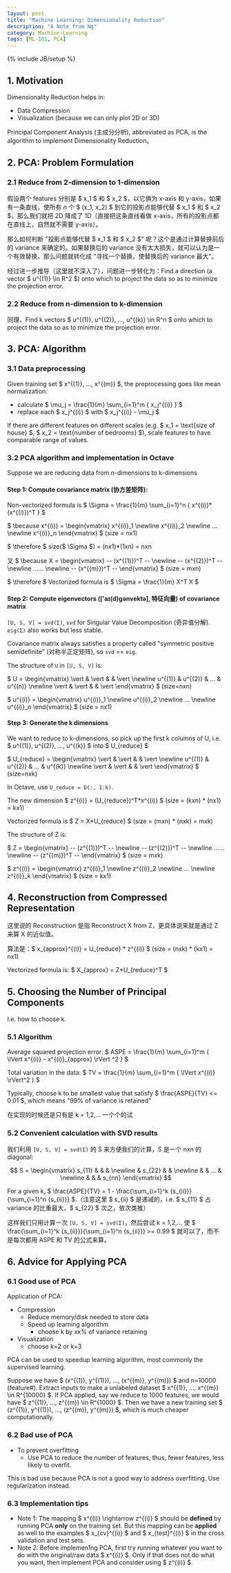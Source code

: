 ```yaml
---
layout: post
title: "Machine Learning: Dimensionality Reduction"
description: "A Note from Ng"
category: Machine-Learning
tags: [ML-101, PCA]
---
```

{% include JB/setup %}

## 1. Motivation

Dimensionality Reduction helps in:

* Data Compression
* Visualization (because we can only plot 2D or 3D)

Principal Component Analysis (主成分分析), abbreviated as PCA, is the algorithm to implement Dimensionality Reduction。

## 2. PCA: Problem Formulation

### 2.1 Reduce from 2-dimension to 1-dimension

假设两个 features 分别是 $ x_1 $ 和 $ x_2 $，以它俩为 x-axis 和 y-axis，如果有一条直线，使所有 $n$ 个 $ (x_1, x_2) $ 到它的投影点能够代替 $ x_1 $ 和 $ x_2 $，那么我们就把 2D 降成了 1D（直接把这条直线看做 x-axis，所有的投影点都在直线上，自然就不需要 y-axis）。  

那么如何判断 "投影点能够代替 $ x_1 $ 和 $ x_2 $" 呢？这个是通过计算替换前后的 variance 来确定的。如果替换后的 variance 没有太大损失，就可以认为是一个有效替换。那么问题就转化成 "寻找一个替换，使替换后的 variance 最大"。   

经过进一步推导（这里就不深入了），问题进一步转化为：Find a direction (a vector $ u^{(1)} \in R^2 $) onto which to project the data so as to minimize the projection error.

### 2.2 Reduce from n-dimension to k-dimension

同理，Find k vectors $ u^{(1)}, u^{(2)}, ..., u^{(k)} \in R^n $ onto which to project the data so as to minimize the projection error.

## 3. PCA: Algorithm

### 3.1 Data preprocessing

Given training set $ x^{(1)}, ..., x^{(m)} $, the preprocessing goes like mean normalization:

* calculate $ \mu_j =  \frac{1}{m} \sum_{i=1}^m { x_j^{(i)} } $
* replace each $ x_j^{(i)} $ with $ x_j^{(i)} - \mu_j $

If there are different features on different scales (e.g. $ x_1 = \text{size of house} $, $ x_2 = \text{number of bedrooms} $), scale features to have comparable range of values.

### 3.2 PCA algorithm and implementation in Octave

Suppose we are reducing data from n-dimensions to k-dimensions

#### Step 1: Compute covariance matrix (协方差矩阵):

Non-vectorized formula is $ \Sigma =  \frac{1}{m}  \sum_{i=1}^n { x^{(i)}*(x^{(i)})^T } $

$ \because x^{(i)} = \begin{vmatrix} x^{(i)}_1 \newline x^{(i)}_2 \newline ... \newline x^{(i)}_n \end{vmatrix} $ (size = nx1)

$ \therefore $ size($ \Sigma $) = (nx1)*(1xn) = nxn

又 $ \because X = \begin{vmatrix} -- (x^{(1)})^T -- \newline -- (x^{(2)})^T -- \newline ...... \newline -- (x^{(m)})^T -- \end{vmatrix} $ (size = mxn)

$ \therefore $ Vectorized formula is $ \Sigma = \frac{1}{m} X^T X $

#### Step 2: Compute eigenvectors (['aɪ(d)gənvektə], 特征向量) of covariance matrix

`[U, S, V] = svd(Σ)`, `svd` for Singular Value Decomposition (奇异值分解). `eig(Σ)` also works but less stable.  

Covariance matrix always satisfies a property called "symmetric positive semidefinite" (对称半正定矩阵), so `svd` == `eig`.  

The structure of `U` in `[U, S, V]` is:

$ U = \begin{vmatrix}  \vert  &  \vert  &  &  \vert  \newline u^{(1)} & u^{(2)} & ... & u^{(n)} \newline  \vert  &  \vert  &  &  \vert  \end{vmatrix} $ (size=nxn)

$ u^{(i)} = \begin{vmatrix} u^{(i)}_1 \newline u^{(i)}_2 \newline ... \newline u^{(i)}_n \end{vmatrix} $ (size = nx1)

#### Step 3: Generate the k dimensions

We want to reduce to k-dimensions, so pick up the first k columns of U, i.e. $ u^{(1)}, u^{(2)}, ..., u^{(k)} $ into $ U_{reduce} $

$ U_{reduce} = \begin{vmatrix}  \vert  &  \vert  &  &  \vert  \newline u^{(1)} & u^{(2)} & ... & u^{(k)} \newline  \vert  &  \vert  &  &  \vert  \end{vmatrix} $ (size=nxk)

In Octave, use `U_reduce = U(:, 1:k)`.  

The new dimension $ z^{(i)} = (U_{reduce})^T*x^{(i)} $ (size = (kxn) * (nx1) = kx1)

Vectorized formula is $ Z = X*U_{reduce} $ (size = (mxn) * (nxk) = mxk)

The structure of Z is:

$ Z = \begin{vmatrix} -- (z^{(1)})^T -- \newline -- (z^{(2)})^T -- \newline ...... \newline -- (z^{(m)})^T -- \end{vmatrix} $ (size = mxk)

$ z^{(i)} = \begin{vmatrix} z^{(i)}_1 \newline z^{(i)}_2 \newline ... \newline z^{(i)}_k \end{vmatrix} $ (size = kx1)

## 4. Reconstruction from Compressed Representation

这里说的 Reconstruction 是指 Reconstruct X from Z，更具体说来就是通过 Z 来算 X 的近似值。  

算法是：$ x_{approx}^{(i)} = U_{reduce} * z^{(i)} $ (size = (nxk) * (kx1) = nx1)

Vectorized formula is: $ X_{approx} = Z*U_{reduce}^T $

## 5. Choosing the Number of Principal Components

I.e. how to choose k.  

### 5.1 Algorithm

Average squared projection error: $ ASPE = \frac{1}{m} \sum_{i=1}^m { \lVert x^{(i)} - x^{(i)}_{approx} \rVert ^2 } $

Total variation in the data: $ TV = \frac{1}{m} \sum_{i=1}^m { \lVert x^{(i)} \rVert^2 } $

Typically, choose k to be smallest value that satisfy $ \frac{ASPE}{TV} <= 0.01 $, which means "99% of variance is retained"

在实现的时候还是只有是 k = 1,2,... 一个个的试

### 5.2 Convenient calculation with SVD results

我们利用 `[U, S, V] = svd(Σ)` 的 S 来方便我们的计算，S 是一个 nxn 的 diagonal:

$$ 
	S = \begin{vmatrix}
	s_{11} &  &  & \newline
	 & s_{22} &  & \newline
	 &  & ... & \newline
	 &  &  & s_{nn}
	\end{vmatrix} 
$$

For a given k, $ \frac{ASPE}{TV} = 1 - \frac{\sum_{i=1}^k {s_{ii}}} {\sum_{i=1}^n {s_{ii}}} $.（注意这里 $ s_{ii} $ 是递减的，i.e. $ s_{11} $ 占 variance 的比重最大，$ s_{22} $ 次之，依次类推）

这样我们只用计算一次 `[U, S, V] = svd(Σ)`，然后尝试 k = 1,2,... 使 $ \frac{\sum_{i=1}^k {s_{ii}}}{\sum_{i=1}^n {s_{ii}}} >= 0.99 $ 就可以了，而不是每次都用 ASPE 和 TV 的公式来算。

## 6. Advice for Applying PCA

### 6.1 Good use of PCA

Application of PCA:

* Compression
	* Reduce memory/disk needed to store data
	* Speed up learning algorithm
		* choose k by xx% of variance retaining
* Visualization
	* choose k=2 or k=3

PCA can be used to speedup learning algorithm, most commonly the supervised learning.  

Suppose we have $ (x^{(1)}, y^{(1)}), ..., (x^{(m)}, y^{(m)}) $ and n=10000 (feature#). Extract inputs to make a unlabeled dataset $ x^{(1)}, ..., x^{(m)} \in R^{10000} $. If PCA applied, say we reduce to 1000 features, we would have $ z^{(1)}, ..., z^{(m)} \in R^{1000} $. Then we have a new training set $ (z^{(1)}, y^{(1)}), ..., (z^{(m)}, y^{(m)}) $, which is much cheaper computationally.  

### 6.2 Bad use of PCA

* To prevent overfitting
	* Use PCA to reduce the number of features, thus, fewer features, less likely to overfit.

This is bad use because PCA is not a good way to address overfitting. Use regularization instead.

### 6.3 Implementation tips

* Note 1: The mapping $ x^{(i)} \rightarrow z^{(i)} $ should be **defined** by running PCA **only** on the training set. But this mapping can be **applied** as well to the examples $ x_{cv}^{(i)} $ and $ x_{test}^{(i)} $ in the cross validation and test sets.  
* Note 2: Before implemen1ng PCA, first try running whatever you want to do with the original/raw data $ x^{(i)} $. Only if that does not do what you want, then implement PCA and consider using $ z^{(i)} $.
